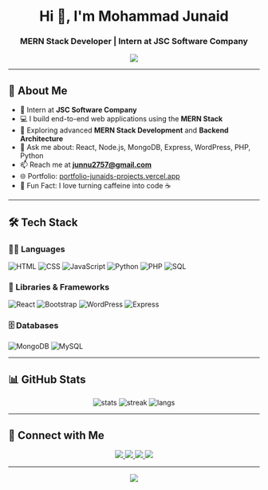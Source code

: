 <h1 align="center">Hi 👋, I'm Mohammad Junaid</h1>
<h3 align="center">MERN Stack Developer | Intern at JSC Software Company</h3>

<p align="center">
  <img src="https://readme-typing-svg.herokuapp.com?font=Fira+Code&duration=4000&pause=1000&center=true&width=435&lines=Full+Stack+Web+Developer;React+Specialist;Open+Source+Contributor;Tech+Enthusiast+%F0%9F%92%BB" />
</p>

---

## 🚀 About Me

- 💼 Intern at **JSC Software Company**
- 💻 I build end-to-end web applications using the **MERN Stack**
- 🌱 Exploring advanced **MERN Stack Development** and **Backend Architecture**
- 💬 Ask me about: React, Node.js, MongoDB, Express, WordPress, PHP, Python
- 📫 Reach me at **junnu2757@gmail.com**
- 🌐 Portfolio: [portfolio-junaids-projects.vercel.app](https://portfolio-junaids-projects-006ff7f4.vercel.app/)
- 🧳 Fun Fact: I love turning caffeine into code ☕

---

## 🛠️ Tech Stack

### 👨‍💻 Languages
![HTML](https://img.shields.io/badge/HTML5-E34F26?style=flat&logo=html5&logoColor=white)
![CSS](https://img.shields.io/badge/CSS3-%231572B6.svg?style=flat&logo=css3&logoColor=white)
![JavaScript](https://img.shields.io/badge/JavaScript-%23323330.svg?style=flat&logo=javascript)
![Python](https://img.shields.io/badge/Python-3776AB.svg?style=flat&logo=python&logoColor=white)
![PHP](https://img.shields.io/badge/PHP-777BB4.svg?style=flat&logo=php&logoColor=white)
![SQL](https://img.shields.io/badge/SQL-4479A1.svg?style=flat&logo=mysql&logoColor=white)

### 🧰 Libraries & Frameworks
![React](https://img.shields.io/badge/React-%2320232a.svg?style=flat&logo=react&logoColor=%2361DAFB)
![Bootstrap](https://img.shields.io/badge/Bootstrap-563D7C.svg?style=flat&logo=bootstrap&logoColor=white)
![WordPress](https://img.shields.io/badge/WordPress-21759B.svg?style=flat&logo=wordpress&logoColor=white)
![Express](https://img.shields.io/badge/Express.js-404D59.svg?style=flat)

### 🗄️ Databases
![MongoDB](https://img.shields.io/badge/MongoDB-%2347A248.svg?style=flat&logo=mongodb&logoColor=white)
![MySQL](https://img.shields.io/badge/MySQL-%2300f.svg?style=flat&logo=mysql&logoColor=white)

---

## 📊 GitHub Stats
<p align="center">
  <img src="https://github-readme-stats.vercel.app/api?username=junaid1506&show_icons=true&theme=radical" alt="stats"/>
  <img src="https://github-readme-streak-stats.herokuapp.com/?user=junaid1506&theme=radical" alt="streak"/>
  <img src="https://github-readme-stats.vercel.app/api/top-langs/?username=junaid1506&layout=compact&theme=radical" alt="langs"/>
</p>

---

## 🔗 Connect with Me
<p align="center">
  <a href="https://www.linkedin.com/in/mohammad-junaid-a13275319/" target="_blank">
    <img src="https://img.shields.io/badge/LinkedIn-%230077B5.svg?style=flat&logo=linkedin&logoColor=white" />
  </a>
  <a href="https://portfolio-junaids-projects-006ff7f4.vercel.app/" target="_blank">
    <img src="https://img.shields.io/badge/Portfolio-%23000000.svg?style=flat&logo=firefox&logoColor=white" />
  </a>
  <a href="mailto:junnu2757@gmail.com">
    <img src="https://img.shields.io/badge/Gmail-D14836?style=flat&logo=gmail&logoColor=white" />
  </a>
  <a href="https://github.com/junaid1506" target="_blank">
    <img src="https://img.shields.io/badge/GitHub-100000?style=flat&logo=github&logoColor=white" />
  </a>
</p>

---

<p align="center">
  <img src="https://quotes-github-readme.vercel.app/api?type=horizontal&theme=dark" />
</p>
